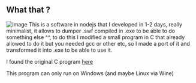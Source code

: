 ## What that ?
![image](https://media.discordapp.net/attachments/1117956168539705409/1173418753074135090/header.png?ex=6563e25f&is=65516d5f&hm=d17a4385d6e08e51c0b01768b9a4ecb8fa45bcc56e97b58e223dacb29399c11e&=)
This is a software in nodejs that I developed in 1-2 days, really minimalist, it allows to dumper .swf compiled in .exe to be able to do something else ^^, to do this I modified a small program in C that already allowed to do it but you needed gcc or other etc, so I made a port of it and transformed it into .exe to be able to use it.

I found the original C program [here](http://www.nullsecurity.org/article/extracting_swf_from_flash_projector)

This program can only run on Windows (and maybe Linux via Wine)